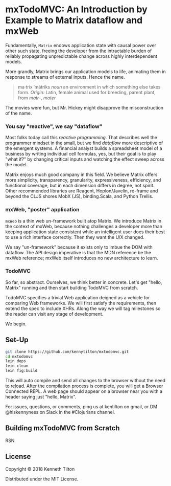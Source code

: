 # mxTodoMVC: An Introduction by Example to Matrix dataflow and mxWeb

Fundamentally, `Matrix` endows application state with causal power over other such state, freeing the developer from the intractable burden of reliably propagating unpredictable change across highly interdependent models.

More grandly, Matrix brings our application models to life, animating them in response to streams of external inputs. Hence the name.

> ma·trix ˈmātriks *noun* an environment in which something else takes form. *Origin:* Latin, female animal used for breeding, parent plant, from *matr-*, *mater*

The movies were fun, but Mr. Hickey might disapprove the misconstruction of the name.

### You say "reactive", we say "dataflow"
Most folks today call this _reactive programming_. That describes well the programmer mindset in the small, but we find _dataflow_ more descriptive of the emergent systems. A financial analyst builds a spreadsheet model of a business by writing individual cell formulas, yes, but their goal is to play "what if?" by changing critical inputs and watching the effect sweep across the model.

Matrix enjoys much good company in this field. We believe Matrix offers more simplicity, transparency, granularity, expressiveness, efficiency, and functional coverage, but in each dimension differs in degree, not spirit. Other recommended libraries are Reagent, Hoplon/Javelin, re-frame and beyond the CLJS shores MobX (JS), binding.Scala, and Python Trellis.

### mxWeb, "poster" application
`mxWeb` is a thin web un-framework built atop Matrix. We introduce Matrix in the context of mxWeb, because nothing challenges a developer more than keeping application state consistent while an intelligent user does their best to use a rich interface correctly. Then they want the U/X changed.

We say "un-framework" because it exists only to imbue the DOM with dataflow. The API design imperative is that the MDN reference be the mxWeb reference; mxWeb itself introduces no new architecture to learn.

### TodoMVC
So far, so abstract. Ourselves, we think better in concrete. Let's get "hello, Matrix" running and then start building TodoMVC from scratch. 

TodoMVC specifies a trivial Web application deigned as a vehicle for comparing Web frameworks. We will first satisfy the requirements, then extend the spec to include XHRs. Along the way we will tag milestones so the reader can visit any stage of development.

We begin.

## Set-Up

````bash
git clone https://github.com/kennytilton/mxtodomvc.git
cd mxtodomvc
lein deps
lein clean
lein fig:build
````
This will auto compile and send all changes to the browser without the need to reload. After the compilation process is complete, you will get a Browser Connected REPL. A web page should appear on a browser near you with a header saying just "hello, Matrix". 

For issues, questions, or comments, ping us at kentilton on gmail, or DM @hiskennyness on Slack in the #Clojurians channel.

## Building mxTodoMVC from Scratch
RSN

## License

Copyright © 2018 Kenneth Tilton

Distributed under the MIT License.

